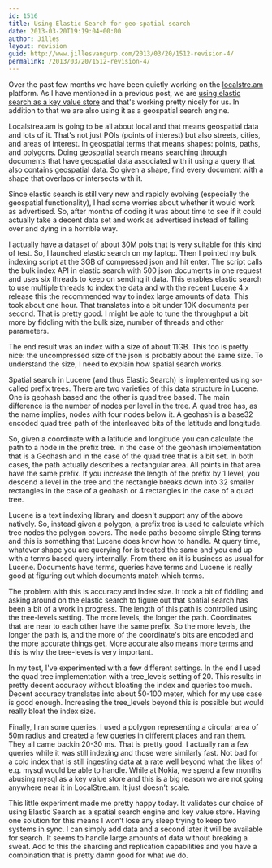 ```yaml
---
id: 1516
title: Using Elastic Search for geo-spatial search
date: 2013-03-20T19:19:04+00:00
author: Jilles
layout: revision
guid: http://www.jillesvangurp.com/2013/03/20/1512-revision-4/
permalink: /2013/03/20/1512-revision-4/
---
```

Over the past few months we have been quietly working on the <a href="http://localstre.am">localstre.am</a> platform. As I have mentioned in a previous post, we are <a href="http://www.jillesvangurp.com/2013/01/15/using-elastic-search-as-a-key-value-store/">using elastic search as a key value store</a> and that's working pretty nicely for us. In addition to that we are also using it as a geospatial search engine.

Localstrea.am is going to be all about local and that means geospatial data and lots of it. That's not just POIs (points of interest) but also streets, cities, and areas of interest. In geospatial terms that means shapes: points, paths, and polygons. Doing geospatial search means searching through documents that have geospatial data associated with it using a query that also contains geospatial data. So given a shape, find every document with a shape that overlaps or intersects with it.

Since elastic search is still very new and rapidly evolving (especially the geospatial functionality), I had some worries about whether it would work as advertised. So, after months of coding it was about time to see if it could actually take a decent data set and work as advertised instead of falling over and dying in a horrible way. 

<!--more-->

I actually have a dataset of about 30M pois that is very suitable for this kind of test. So, I launched elastic search on my laptop. Then I pointed my bulk indexing script at the 3GB of compressed json and hit enter. The script calls the bulk index API in elastic search with 500 json documents in one request and uses six threads to keep on sending it data. This enables elastic search to use multiple threads to index the data and with the recent Lucene 4.x release this the recommended way to index large amounts of data. This took about one hour. That translates into a bit under 10K documents per second. That is pretty good. I might be able to tune the throughput a bit more by fiddling with the bulk size, number of threads and other parameters. 

The end result was an index with a size of about 11GB. This too is pretty nice: the uncompressed size of the json is probably about the same size. To understand the size, I need to explain how spatial search works. 

Spatial search in Lucene (and thus Elastic Search) is implemented using so-called prefix trees. There are two varieties of this data structure in Lucene. One is geohash based and the other is quad tree based. The main difference is the number of nodes per level in the tree. A quad tree has, as the name implies, nodes with four nodes below it. A geohash is a base32 encoded quad tree path of the interleaved bits of the latitude and longitude. 

So, given a coordinate with a latitude and longitude you can calculate the path to a node in the prefix tree. In the case of the geohash implementation that is a Geohash and in the case of the quad tree that is a bit set. In both cases, the path actually describes a rectangular area. All points in that area have the same prefix. If you increase the length of the prefix by 1 level, you descend a level in the tree and the rectangle breaks down into 32 smaller rectangles in the case of a geohash or 4 rectangles in the case of a quad tree.

Lucene is a text indexing library and doesn't support any of the above natively. So, instead given a polygon, a prefix tree is used to calculate which tree nodes the polygon covers. The node paths become simple Sting terms and this is something that Lucene does know how to handle. At query time, whatever shape you are querying for is treated the same and you end up with a terms based query internally. From there on it is business as usual for Lucene. Documents have terms, queries have terms and Lucene is really good at figuring out which documents match which terms.

The problem with this is accuracy and index size. It took a bit of fiddling and asking around on the elastic search to figure out that spatial search has been a bit of a work in progress. The length of this path is controlled using the tree-levels setting. The more levels, the longer the path. Coordinates that are near to each other have the same prefix. So the more levels, the longer the path is, and the more of the coordinate's bits are encoded and the more accurate things get. More accurate also means more terms and this is why the tree-leves is very important.

In my test, I've experimented with a few different settings. In the end I used the quad tree implementation with a tree_levels setting of 20. This results in pretty decent accuracy without bloating the index and queries too much. Decent accuracy translates into about 50-100 meter, which for my use case is good enough. Increasing the tree_levels beyond this is possible but would really bloat the index size. 

Finally, I ran some queries. I used a polygon representing a circular area of 50m radius and created a few queries in different places and ran them. They all came backin 20-30 ms. That is pretty good. I actually ran a few queries while it was still indexing and those were similarly fast. Not bad for a cold index that is still ingesting data at a rate well beyond what the likes of e.g. mysql would be able to handle. While at Nokia, we spend a few months abusing mysql as a key value store and this is a big reason we are not going anywhere near it in LocalStre.am. It just doesn't scale.

This little experiment made me pretty happy today. It validates our choice of using Elastic Search as a spatial search engine and key value store. Having one solution for this means I won't lose any sleep trying to keep two systems in sync. I can simply add data and a second later it will be available for search. It seems to handle large amounts of data without breaking a sweat. Add to this the sharding and replication capabilities and you have a combination that is pretty damn good for what we do.
